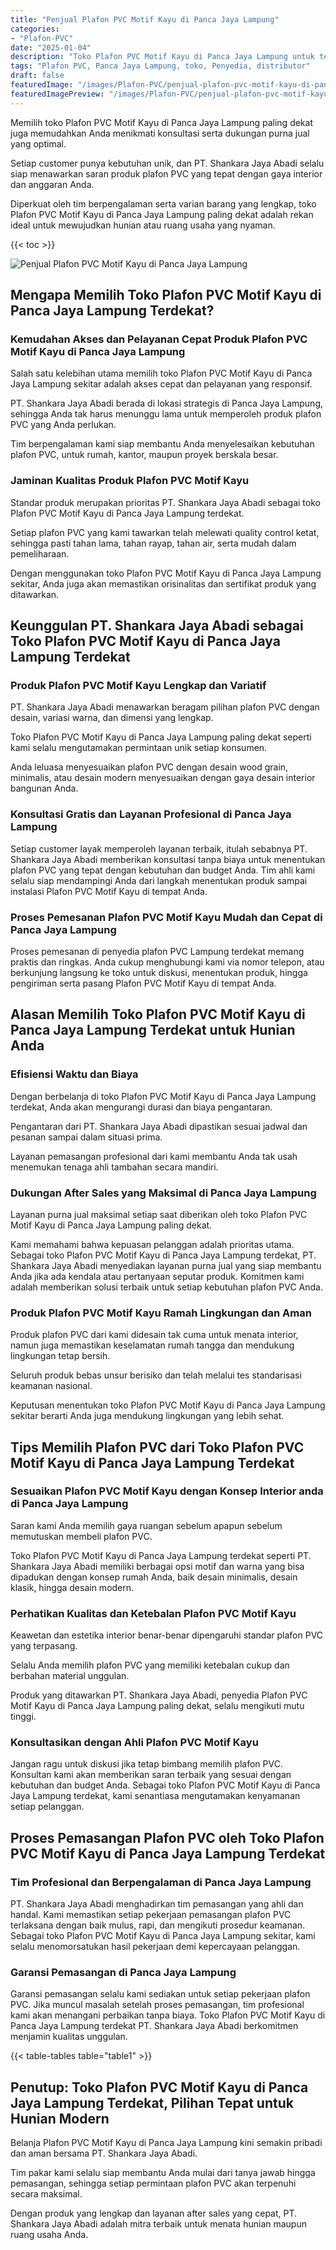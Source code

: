 ```yaml
---
title: "Penjual Plafon PVC Motif Kayu di Panca Jaya Lampung"
categories:
- "Plafon-PVC"
date: "2025-01-04"
description: "Toko Plafon PVC Motif Kayu di Panca Jaya Lampung untuk tempat tinggal, perkantoran, serta ritel. Material berkualitas, variasi motif, variasi warna menarik, beserta servis penempatan oleh tenaga ahli profesional serta jaminan resmi!|Servis distribusi Plafon PVC Motif Kayu di Panca Jaya Lampung bagi kebutuhan rumah, kantor, maupun toko, dengan plafon berkualitas dan penempatan oleh tenaga ahli profesional dan jaminan resmi.|Solusi Plafon PVC Motif Kayu di Panca Jaya Lampung yang terpercaya bagi tempat tinggal, perkantoran, serta toko, bersama plafon berkualitas dan penempatan ditangani oleh teknisi berpengalaman dan kepastian resmi.|Distribusi Plafon PVC Motif Kayu di Panca Jaya Lampung bagi hunian, office, serta gerai, beserta produk berkualitas dan pemasangan dikerjakan oleh tim ahli, disertai dengan garansi resmi.}"
tags: "Plafon PVC, Panca Jaya Lampung, toko, Penyedia, distributor"
draft: false
featuredImage: "/images/Plafon-PVC/penjual-plafon-pvc-motif-kayu-di-panca-jaya-lampung.png"
featuredImagePreview: "/images/Plafon-PVC/penjual-plafon-pvc-motif-kayu-di-panca-jaya-lampung.png"
---
```


Memilih toko Plafon PVC Motif Kayu di Panca Jaya Lampung paling dekat juga memudahkan Anda menikmati konsultasi serta dukungan purna jual yang optimal.

Setiap customer punya kebutuhan unik, dan PT. Shankara Jaya Abadi selalu siap menawarkan saran produk plafon PVC yang tepat dengan gaya interior dan anggaran Anda.

Diperkuat oleh tim berpengalaman serta varian barang yang lengkap, toko Plafon PVC Motif Kayu di Panca Jaya Lampung paling dekat adalah rekan ideal untuk mewujudkan hunian atau ruang usaha yang nyaman.

{{< toc >}}

![Penjual Plafon PVC Motif Kayu di Panca Jaya Lampung](/images/Plafon-PVC/Penjual-Plafon-PVC-Motif-Kayu-di-Panca-Jaya-Lampung.png)

## Mengapa Memilih Toko Plafon PVC Motif Kayu di Panca Jaya Lampung Terdekat?

### Kemudahan Akses dan Pelayanan Cepat Produk Plafon PVC Motif Kayu di Panca Jaya Lampung

Salah satu kelebihan utama memilih toko Plafon PVC Motif Kayu di Panca Jaya Lampung sekitar adalah akses cepat dan pelayanan yang responsif.

PT. Shankara Jaya Abadi berada di lokasi strategis di Panca Jaya Lampung, sehingga Anda tak harus menunggu lama untuk memperoleh produk plafon PVC yang Anda perlukan.

Tim berpengalaman kami siap membantu Anda menyelesaikan kebutuhan plafon PVC, untuk rumah, kantor, maupun proyek berskala besar.

### Jaminan Kualitas Produk Plafon PVC Motif Kayu

Standar produk merupakan prioritas PT. Shankara Jaya Abadi sebagai toko Plafon PVC Motif Kayu di Panca Jaya Lampung terdekat.

Setiap plafon PVC yang kami tawarkan telah melewati quality control ketat, sehingga pasti tahan lama, tahan rayap, tahan air, serta mudah dalam pemeliharaan.

Dengan menggunakan toko Plafon PVC Motif Kayu di Panca Jaya Lampung sekitar, Anda juga akan memastikan orisinalitas dan sertifikat produk yang ditawarkan.

## Keunggulan PT. Shankara Jaya Abadi sebagai Toko Plafon PVC Motif Kayu di Panca Jaya Lampung Terdekat

### Produk Plafon PVC Motif Kayu Lengkap dan Variatif

PT. Shankara Jaya Abadi menawarkan beragam pilihan plafon PVC dengan desain, variasi warna, dan dimensi yang lengkap.

Toko Plafon PVC Motif Kayu di Panca Jaya Lampung paling dekat seperti kami selalu mengutamakan permintaan unik setiap konsumen.

Anda leluasa menyesuaikan plafon PVC dengan desain wood grain, minimalis, atau desain modern menyesuaikan dengan gaya desain interior bangunan Anda.

### Konsultasi Gratis dan Layanan Profesional di Panca Jaya Lampung

Setiap customer layak memperoleh layanan terbaik, itulah sebabnya PT. Shankara Jaya Abadi memberikan konsultasi tanpa biaya untuk menentukan plafon PVC yang tepat dengan kebutuhan dan budget Anda. Tim ahli kami selalu siap mendampingi Anda dari langkah menentukan produk sampai instalasi Plafon PVC Motif Kayu di tempat Anda.

### Proses Pemesanan Plafon PVC Motif Kayu Mudah dan Cepat di Panca Jaya Lampung

Proses pemesanan di penyedia plafon PVC Lampung terdekat memang praktis dan ringkas. Anda cukup menghubungi kami via nomor telepon, atau berkunjung langsung ke toko untuk diskusi, menentukan produk, hingga pengiriman serta pasang Plafon PVC Motif Kayu di tempat Anda.

## Alasan Memilih Toko Plafon PVC Motif Kayu di Panca Jaya Lampung Terdekat untuk Hunian Anda

### Efisiensi Waktu dan Biaya

Dengan berbelanja di toko Plafon PVC Motif Kayu di Panca Jaya Lampung terdekat, Anda akan mengurangi durasi dan biaya pengantaran.

Pengantaran dari PT. Shankara Jaya Abadi dipastikan sesuai jadwal dan pesanan sampai dalam situasi prima.

Layanan pemasangan profesional dari kami membantu Anda tak usah menemukan tenaga ahli tambahan secara mandiri.

### Dukungan After Sales yang Maksimal di Panca Jaya Lampung

Layanan purna jual maksimal setiap saat diberikan oleh toko Plafon PVC Motif Kayu di Panca Jaya Lampung paling dekat.

Kami memahami bahwa kepuasan pelanggan adalah prioritas utama. Sebagai toko Plafon PVC Motif Kayu di Panca Jaya Lampung terdekat, PT. Shankara Jaya Abadi menyediakan layanan purna jual yang siap membantu Anda jika ada kendala atau pertanyaan seputar produk. Komitmen kami adalah memberikan solusi terbaik untuk setiap kebutuhan plafon PVC Anda.

### Produk Plafon PVC Motif Kayu Ramah Lingkungan dan Aman

Produk plafon PVC dari kami didesain tak cuma untuk menata interior, namun juga memastikan keselamatan rumah tangga dan mendukung lingkungan tetap bersih.

Seluruh produk bebas unsur berisiko dan telah melalui tes standarisasi keamanan nasional.

Keputusan menentukan toko Plafon PVC Motif Kayu di Panca Jaya Lampung sekitar berarti Anda juga mendukung lingkungan yang lebih sehat.

## Tips Memilih Plafon PVC dari Toko Plafon PVC Motif Kayu di Panca Jaya Lampung Terdekat

### Sesuaikan Plafon PVC Motif Kayu dengan Konsep Interior anda di Panca Jaya Lampung

Saran kami Anda memilih gaya ruangan sebelum apapun sebelum memutuskan membeli plafon PVC.

Toko Plafon PVC Motif Kayu di Panca Jaya Lampung terdekat seperti PT. Shankara Jaya Abadi memiliki berbagai opsi motif dan warna yang bisa dipadukan dengan konsep rumah Anda, baik desain minimalis, desain klasik, hingga desain modern.

### Perhatikan Kualitas dan Ketebalan Plafon PVC Motif Kayu

Keawetan dan estetika interior benar-benar dipengaruhi standar plafon PVC yang terpasang.

Selalu Anda memilih plafon PVC yang memiliki ketebalan cukup dan berbahan material unggulan.

Produk yang ditawarkan PT. Shankara Jaya Abadi, penyedia Plafon PVC Motif Kayu di Panca Jaya Lampung paling dekat, selalu mengikuti mutu tinggi.

### Konsultasikan dengan Ahli Plafon PVC Motif Kayu

Jangan ragu untuk diskusi jika tetap bimbang memilih plafon PVC. Konsultan kami akan memberikan saran terbaik yang sesuai dengan kebutuhan dan budget Anda. Sebagai toko Plafon PVC Motif Kayu di Panca Jaya Lampung terdekat, kami senantiasa mengutamakan kenyamanan setiap pelanggan.

## Proses Pemasangan Plafon PVC oleh Toko Plafon PVC Motif Kayu di Panca Jaya Lampung Terdekat

### Tim Profesional dan Berpengalaman di Panca Jaya Lampung

PT. Shankara Jaya Abadi menghadirkan tim pemasangan yang ahli dan handal. Kami memastikan setiap pekerjaan pemasangan plafon PVC terlaksana dengan baik mulus, rapi, dan mengikuti prosedur keamanan. Sebagai toko Plafon PVC Motif Kayu di Panca Jaya Lampung sekitar, kami selalu menomorsatukan hasil pekerjaan demi kepercayaan pelanggan.

### Garansi Pemasangan di Panca Jaya Lampung

Garansi pemasangan selalu kami sediakan untuk setiap pekerjaan plafon PVC. Jika muncul masalah setelah proses pemasangan, tim profesional kami akan menangani perbaikan tanpa biaya. Toko Plafon PVC Motif Kayu di Panca Jaya Lampung terdekat PT. Shankara Jaya Abadi berkomitmen menjamin kualitas unggulan.

{{< table-tables table="table1" >}}

## Penutup: Toko Plafon PVC Motif Kayu di Panca Jaya Lampung Terdekat, Pilihan Tepat untuk Hunian Modern

Belanja Plafon PVC Motif Kayu di Panca Jaya Lampung kini semakin pribadi dan aman bersama PT. Shankara Jaya Abadi.

Tim pakar kami selalu siap membantu Anda mulai dari tanya jawab hingga pemasangan, sehingga setiap permintaan plafon PVC akan terpenuhi secara maksimal.

Dengan produk yang lengkap dan layanan after sales yang cepat, PT. Shankara Jaya Abadi adalah mitra terbaik untuk menata hunian maupun ruang usaha Anda.
